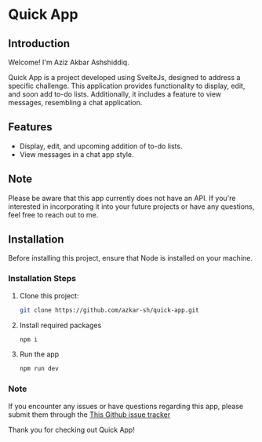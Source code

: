# Quick App

## Introduction

Welcome! I'm Aziz Akbar Ashshiddiq.

Quick App is a project developed using SvelteJs, designed to address a specific challenge. This application provides functionality to display, edit, and soon add to-do lists. Additionally, it includes a feature to view messages, resembling a chat application.

## Features

- Display, edit, and upcoming addition of to-do lists.
- View messages in a chat app style.

## Note

Please be aware that this app currently does not have an API. If you're interested in incorporating it into your future projects or have any questions, feel free to reach out to me.

## Installation

Before installing this project, ensure that Node is installed on your machine.

### Installation Steps

1. Clone this project:

   ```bash
   git clone https://github.com/azkar-sh/quick-app.git
   ```

2. Install required packages

   ```bash
   npm i
   ```

3. Run the app

   ```bash
   npm run dev
   ```

### Note

If you encounter any issues or have questions regarding this app, please submit them through the [This Github issue tracker](https://github.com/azkar-sh/quick-app/issues/new)

Thank you for checking out Quick App!
